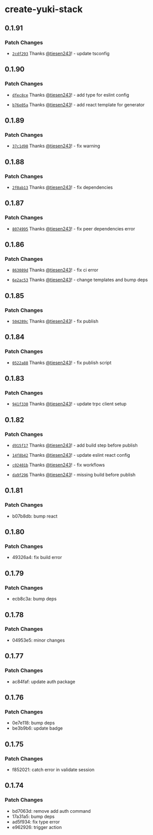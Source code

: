 # create-yuki-stack

## 0.1.91

### Patch Changes

- [`2cdf293`](https://github.com/tiesen243/create-yuki-stack/commit/2cdf293afea4fd965dce61641589da541efbf1cb) Thanks [@tiesen243](https://github.com/tiesen243)! - update tsconfig

## 0.1.90

### Patch Changes

- [`dfec8ce`](https://github.com/tiesen243/create-yuki-stack/commit/dfec8cef8f08217e4b15d7008f4955391e07f1be) Thanks [@tiesen243](https://github.com/tiesen243)! - add type for eslint config

- [`b76e05a`](https://github.com/tiesen243/create-yuki-stack/commit/b76e05ad4e7956b9f74514cd92143e5db15a8088) Thanks [@tiesen243](https://github.com/tiesen243)! - add react template for generator

## 0.1.89

### Patch Changes

- [`37c1d98`](https://github.com/tiesen243/create-yuki-stack/commit/37c1d98ed442b86f1470a5ad1a637208020fb6a5) Thanks [@tiesen243](https://github.com/tiesen243)! - fix warning

## 0.1.88

### Patch Changes

- [`2f0ab13`](https://github.com/tiesen243/create-yuki-stack/commit/2f0ab1363743d0c928cc44db2db920e1718c5915) Thanks [@tiesen243](https://github.com/tiesen243)! - fix dependencies

## 0.1.87

### Patch Changes

- [`8074995`](https://github.com/tiesen243/create-yuki-stack/commit/8074995da3da98ef1e1f64df4f1b95fd26f32376) Thanks [@tiesen243](https://github.com/tiesen243)! - fix peer dependencies error

## 0.1.86

### Patch Changes

- [`863089d`](https://github.com/tiesen243/create-yuki-stack/commit/863089db247dd1a15e35c3f8ffc553a974de148d) Thanks [@tiesen243](https://github.com/tiesen243)! - fix ci error

- [`6e2ac53`](https://github.com/tiesen243/create-yuki-stack/commit/6e2ac5328f2ced5b9bfa97544f889a9e5288af1c) Thanks [@tiesen243](https://github.com/tiesen243)! - change templates and bump deps

## 0.1.85

### Patch Changes

- [`504289c`](https://github.com/tiesen243/create-yuki-stack/commit/504289c71c334d8c414fadebe6dbdb3e2353b769) Thanks [@tiesen243](https://github.com/tiesen243)! - fix publish

## 0.1.84

### Patch Changes

- [`0522a88`](https://github.com/tiesen243/create-yuki-stack/commit/0522a88ccfc656b2cbb6153acf7209cd7664f58a) Thanks [@tiesen243](https://github.com/tiesen243)! - fix publish script

## 0.1.83

### Patch Changes

- [`941f330`](https://github.com/tiesen243/create-yuki-stack/commit/941f3300fd95f2100cd36dfb133b8e5b01a59abc) Thanks [@tiesen243](https://github.com/tiesen243)! - update trpc client setup

## 0.1.82

### Patch Changes

- [`d915f17`](https://github.com/tiesen243/create-yuki-stack/commit/d915f17ed4e0f8473b800edb73e467f5f1c0a12f) Thanks [@tiesen243](https://github.com/tiesen243)! - add build step before publish

- [`14f8b42`](https://github.com/tiesen243/create-yuki-stack/commit/14f8b427c696bae7269b6042ceb20cf1ac5b9ee6) Thanks [@tiesen243](https://github.com/tiesen243)! - update eslint react config

- [`c02401b`](https://github.com/tiesen243/create-yuki-stack/commit/c02401b3095ca2e652dfa8fac7856588a058c44b) Thanks [@tiesen243](https://github.com/tiesen243)! - fix workflows

- [`da9f296`](https://github.com/tiesen243/create-yuki-stack/commit/da9f296ffc320f08b754fe956d1b45cd4d57f71b) Thanks [@tiesen243](https://github.com/tiesen243)! - missing build before publish

## 0.1.81

### Patch Changes

- b07b8db: bump react

## 0.1.80

### Patch Changes

- 49326a4: fix build error

## 0.1.79

### Patch Changes

- ecb8c3a: bump deps

## 0.1.78

### Patch Changes

- 04953e5: minor changes

## 0.1.77

### Patch Changes

- ac84faf: update auth package

## 0.1.76

### Patch Changes

- 0e7e118: bump deps
- be3b9b6: update badge

## 0.1.75

### Patch Changes

- f852021: catch error in validate session

## 0.1.74

### Patch Changes

- bd7063d: remove add auth command
- 17a31a5: bump deps
- ad5f934: fix type error
- e962926: trigger action
